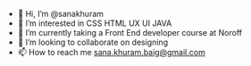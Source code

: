 - 👋 Hi, I’m @sanakhuram
- 👀 I’m interested in CSS HTML UX UI JAVA
- 🌱 I’m currently taking a Front End developer course at Noroff 
- 💞️ I’m looking to collaborate on designing
- 📫 How to reach me sana.khuram.baig@gmail.com

<!---
sanakhuram/sanakhuram is a ✨ special ✨ repository because its `README.md` (this file) appears on your GitHub profile.
You can click the Preview link to take a look at your changes.
--->
